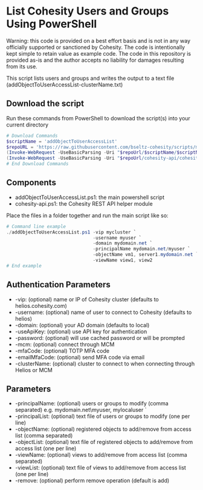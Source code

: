 # List Cohesity Users and Groups Using PowerShell

Warning: this code is provided on a best effort basis and is not in any way officially supported or sanctioned by Cohesity. The code is intentionally kept simple to retain value as example code. The code in this repository is provided as-is and the author accepts no liability for damages resulting from its use.

This script lists users and groups and writes the output to a text file (addObjectToUserAccessList-clusterName.txt)  

## Download the script

Run these commands from PowerShell to download the script(s) into your current directory

```powershell
# Download Commands
$scriptName = 'addObjectToUserAccessList'
$repoURL = 'https://raw.githubusercontent.com/bseltz-cohesity/scripts/master/powershell'
(Invoke-WebRequest -UseBasicParsing -Uri "$repoUrl/$scriptName/$scriptName.ps1").content | Out-File "$scriptName.ps1"; (Get-Content "$scriptName.ps1") | Set-Content "$scriptName.ps1"
(Invoke-WebRequest -UseBasicParsing -Uri "$repoUrl/cohesity-api/cohesity-api.ps1").content | Out-File cohesity-api.ps1; (Get-Content cohesity-api.ps1) | Set-Content cohesity-api.ps1
# End Download Commands
```

## Components

* addObjectToUserAccessList.ps1: the main powershell script
* cohesity-api.ps1: the Cohesity REST API helper module

Place the files in a folder together and run the main script like so:

```powershell
# Command line example
./addObjectToUserAccessList.ps1 -vip mycluster `
                                -username myuser `
                                -domain mydomain.net `
                                -principalName mydomain.net/myuser `
                                -objectName vm1, server1.mydomain.net `
                                -viewName view1, view2
# End example
```

## Authentication Parameters

* -vip: (optional) name or IP of Cohesity cluster (defaults to helios.cohesity.com)
* -username: (optional) name of user to connect to Cohesity (defaults to helios)
* -domain: (optional) your AD domain (defaults to local)
* -useApiKey: (optional) use API key for authentication
* -password: (optional) will use cached password or will be prompted
* -mcm: (optional) connect through MCM
* -mfaCode: (optional) TOTP MFA code
* -emailMfaCode: (optional) send MFA code via email
* -clusterName: (optional) cluster to connect to when connecting through Helios or MCM

## Parameters

* -principalName: (optional) users or groups to modify (comma separated) e.g. mydomain.net\myuser, mylocaluser `
* -principalList: (optional) text file of users or groups to modify (one per line)
* -objectName: (optional) registered objects to add/remove from access list (comma separated)
* -objectList: (optional) text file of registered objects to add/remove from access list (one per line)
* -viewName: (optional) views to add/remove from access list (comma separated)
* -viewList: (optional) text file of views to add/remove from access list (one per line)
* -remove: (optional) perform remove operation (default is add)
